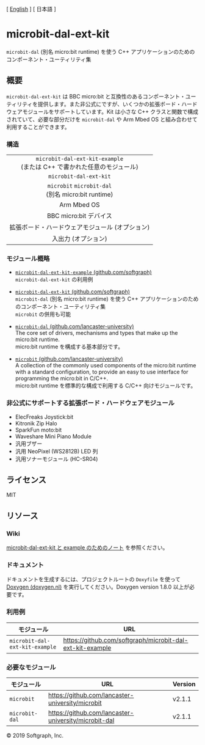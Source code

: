[ [English](README.md) ] [ 日本語 ]

# microbit-dal-ext-kit

`microbit-dal` (別名 micro:bit runtime) を使う C++ アプリケーションのためのコンポーネント・ユーティリティ集

## 概要

`microbit-dal-ext-kit` は BBC micro:bit と互換性のあるコンポーネント・ユーティリティを提供します。また非公式にですが、いくつかの拡張ボード・ハードウェアモジュールをサポートしています。Kit は小さな C++ クラスと関数で構成されていて、必要な部分だけを `microbit-dal` や Arm Mbed OS と組み合わせて利用することができます。

### 構造

<table>
	<tr><td align="center">
<code>microbit-dal-ext-kit-example</code>
	<br>
(または C++ で書かれた任意のモジュール)
	</td></tr>
	<tr><td align="center">
<code>microbit-dal-ext-kit</code>
	</td></tr>
	<tr><td align="center">
<code>microbit</code>
<code>microbit-dal</code>
	<br>
(別名 micro:bit runtime)
	</td></tr>
	<tr><td align="center">
Arm Mbed OS
	</td></tr>
	<tr><td align="center">
BBC micro:bit デバイス
	</td></tr>
	<tr><td align="center">
拡張ボード・ハードウェアモジュール (オプション)
	</td></tr>
	<tr><td align="center">
入出力 (オプション)
	</td></tr>
	</table>

### モジュール概略

+ [`microbit-dal-ext-kit-example` (github.com/softgraph)](https://github.com/softgraph/microbit-dal-ext-kit-example)  
`microbit-dal-ext-kit` の利用例

+ [`microbit-dal-ext-kit` (github.com/softgraph)](https://github.com/softgraph/microbit-dal-ext-kit)  
`microbit-dal` (別名 micro:bit runtime) を使う C++ アプリケーションのためのコンポーネント・ユーティリティ集  
`microbit` の併用も可能

+ [`microbit-dal` (github.com/lancaster-university)](https://github.com/lancaster-university/microbit-dal)  
The core set of drivers, mechanisms and types that make up the micro:bit runtime.  
micro:bit runtime を構成する基本部分です。

+ [`microbit` (github.com/lancaster-university)](https://github.com/lancaster-university/microbit)  
A collection of the commonly used components of the micro:bit runtime with a standard configuration, to provide an easy to use interface for programming the micro:bit in C/C++.  
micro:bit runtime を標準的な構成で利用する C/C++ 向けモジュールです。

### 非公式にサポートする拡張ボード・ハードウェアモジュール

+ ElecFreaks Joystick:bit
+ Kitronik Zip Halo
+ SparkFun moto:bit
+ Waveshare Mini Piano Module
+ 汎用ブザー
+ 汎用 NeoPixel (WS2812B) LED 列
+ 汎用ソナーモジュール (HC-SR04)

## ライセンス

MIT

## リソース

### Wiki

[microbit-dal-ext-kit と example のためのノート](https://github.com/softgraph/microbit-dal-ext-kit-example/wiki/Home-(ja)) を参照ください。

### ドキュメント

ドキュメントを生成するには、プロジェクトルートの `Doxyfile` を使って [Doxygen (doxygen.nl)](http://www.doxygen.nl/download.html#latestsrc) を実行してください。Doxygen version 1.8.0 以上が必要です。

### 利用例

モジュール       | URL
-------------- | ---
`microbit-dal-ext-kit-example` | <https://github.com/softgraph/microbit-dal-ext-kit-example>

### 必要なモジュール

モジュール       | URL | Version
-------------- | --- | -------
`microbit`     | <https://github.com/lancaster-university/microbit>     | v2.1.1
`microbit-dal` | <https://github.com/lancaster-university/microbit-dal> | v2.1.1

© 2019 Softgraph, Inc.
